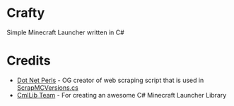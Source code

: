 # Crafty
Simple Minecraft Launcher written in C#  

# Credits
- [Dot Net Perls](https://www.dotnetperls.com) - OG creator of web scraping script that is used in [ScrapMCVersions.cs](https://github.com/Heapy1337/Crafty/blob/master/Crafty/ScrapMCVersions.cs)
- [CmlLib Team](https://github.com/CmlLib) - For creating an awesome C# Minecraft Launcher Library
